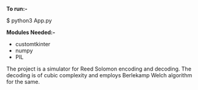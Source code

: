 **To run:-**

$ python3 App.py

**Modules Needed:-**
- customtkinter
- numpy
- PIL

The project is a simulator for Reed Solomon encoding and decoding. The decoding is of cubic complexity and employs Berlekamp Welch algorithm for the same. 
